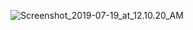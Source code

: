 ![Screenshot_2019-07-19_at_12.10.20_AM](/uploads/3658f74e365cfc980192324498e0651e/Screenshot_2019-07-19_at_12.10.20_AM.png)

